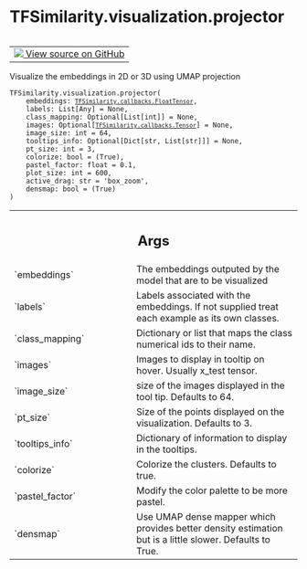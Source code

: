 # TFSimilarity.visualization.projector
<!-- Insert buttons and diff -->
<table class="tfo-notebook-buttons tfo-api nocontent" align="left">
<td>
  <a target="_blank" href="https://github.com/tensorflow/similarity/blob/main/tensorflow_similarity/visualization/projector.py#L57-L192">
    <img src="https://www.tensorflow.org/images/GitHub-Mark-32px.png" />
    View source on GitHub
  </a>
</td>
</table>

Visualize the embeddings in 2D or 3D using UMAP projection
<pre class="devsite-click-to-copy prettyprint lang-py tfo-signature-link">
<code>TFSimilarity.visualization.projector(
    embeddings: <a href="../../TFSimilarity/callbacks/FloatTensor.md"><code>TFSimilarity.callbacks.FloatTensor</code></a>,
    labels: List[Any] = None,
    class_mapping: Optional[List[int]] = None,
    images: Optional[<a href="../../TFSimilarity/callbacks/Tensor.md"><code>TFSimilarity.callbacks.Tensor</code></a>] = None,
    image_size: int = 64,
    tooltips_info: Optional[Dict[str, List[str]]] = None,
    pt_size: int = 3,
    colorize: bool = (True),
    pastel_factor: float = 0.1,
    plot_size: int = 600,
    active_drag: str = &#x27;box_zoom&#x27;,
    densmap: bool = (True)
)
</code></pre>

<!-- Placeholder for "Used in" -->

<!-- Tabular view -->
 <table class="responsive fixed orange">
<colgroup><col width="214px"><col></colgroup>
<tr><th colspan="2"><h2 class="add-link">Args</h2></th></tr>
<tr>
<td>
`embeddings`
</td>
<td>
The embeddings outputed by the model that
are to be visualized
</td>
</tr><tr>
<td>
`labels`
</td>
<td>
Labels associated with the embeddings. If not supplied treat
each example as its own classes.
</td>
</tr><tr>
<td>
`class_mapping`
</td>
<td>
Dictionary or list that maps the class numerical ids
to their name.
</td>
</tr><tr>
<td>
`images`
</td>
<td>
Images to display in tooltip on hover. Usually x_test tensor.
</td>
</tr><tr>
<td>
`image_size`
</td>
<td>
size of the images displayed in the tool tip.
Defaults to 64.
</td>
</tr><tr>
<td>
`pt_size`
</td>
<td>
Size of the points displayed on the visualization.
Defaults to 3.
</td>
</tr><tr>
<td>
`tooltips_info`
</td>
<td>
Dictionary of information to display in the tooltips.
</td>
</tr><tr>
<td>
`colorize`
</td>
<td>
Colorize the clusters. Defaults to true.
</td>
</tr><tr>
<td>
`pastel_factor`
</td>
<td>
Modify the color palette to be more pastel.
</td>
</tr><tr>
<td>
`densmap`
</td>
<td>
Use UMAP dense mapper which provides better density
estimation but is a little slower. Defaults to True.
</td>
</tr>
</table>
